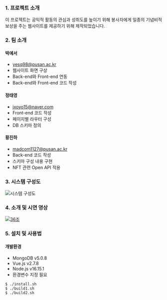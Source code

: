 ### 1. 프로젝트 소개

이 프로젝트는 공익적 활동의 관심과 성취도를 높이기 위해
봉사자에게 일종의 기념비적 보상을 주는 웹사이트를 제공하기 위해 제작되었습니다.

### 2. 팀 소개

#### 박예서
* yesq98@pusan.ac.kr
* 웹사이트 화면 구상 
* Back-end와 Front-end 연동
* Back-end와 Front-end 코드 작성

#### 정태영
* jxoyo15@naver.com
* Front-end 코드 작성
* 페이지별 라우터 구성
* DB 스키마 정의

#### 황진하
* madcom1127@pusan.ac.kr
* Back-end 코드 작성
* 스키마 구성 내용 구현
* NFT 관련 Open API 적용

### 3. 시스템 구성도

![시스템 구성도](https://user-images.githubusercontent.com/37135307/195823189-06e79a4e-66fa-4484-a9f3-ff7e4d43c545.png)


### 4. 소개 및 시연 영상

<!--[![영상 이름](유튜브 영상 썸네일 URL)](유투브 영상 URL)-->
<!-- [![부산대학교 정보컴퓨터공학부 소개](http://img.youtube.com/vi/zh_gQ_lmLqE/0.jpg)](https://www.youtube.com/watch?v=zh_gQ_lmLqE) -->
[![36조](http://img.youtube.com/vi/pw6HYkqbuCg/0.jpg)](https://www.youtube.com/watch?v=pw6HYkqbuCg)

### 5. 설치 및 사용법

#### 개발환경
* MongoDB v5.0.8
* Vue.js v2.7.8 
* Node.js v16.15.1 
* 환경변수 지정 필요

```
$ ./install.sh
$ ./build1.sh
$ ./build2.sh
```
